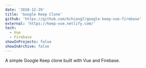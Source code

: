 ```yaml
---
date: '2018-12-29'
title: 'Google Keep Clone'
github: 'https://github.com/bchiang7/google-keep-vue-firebase'
external: 'https://keep-vue.netlify.com/'
tech:
  - Vue
  - Firebase
showInProjects: false
showInArchive: false
---
```


A simple Google Keep clone built with Vue and Firebase.
